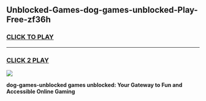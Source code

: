 
## Unblocked-Games-dog-games-unblocked-Play-Free-zf36h
<h3>
<a href="https://premium76.site?title=dog-games-unblocked&ref=20A">CLICK TO PLAY</a></h3>
<hr>

<h3>
<a href="https://premium76.site?title=dog-games-unblocked&ref=20A">CLICK 2 PLAY</a>
  
</h3>

<a href="https://premium76.site?title=dog-games-unblocked&ref=20A"><img src="https://clearcache.store/games.png"></a>


**dog-games-unblocked games unblocked: Your Gateway to Fun and Accessible Online Gaming**
